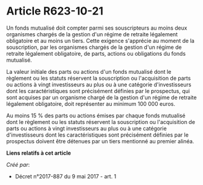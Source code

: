 # Article R623-10-21

Un fonds mutualisé doit compter parmi ses souscripteurs au moins deux organismes chargés de la gestion d'un régime de
retraite légalement obligatoire et au moins un tiers. Cette exigence s'apprécie au moment de la souscription, par les
organismes chargés de la gestion d'un régime de retraite légalement obligatoire, de parts, actions ou obligations du fonds
mutualisé.

La valeur initiale des parts ou actions d'un fonds mutualisé dont le règlement ou les statuts réservent la souscription ou
l'acquisition de parts ou actions à vingt investisseurs au plus ou à une catégorie d'investisseurs dont les caractéristiques
sont précisément définies par le prospectus, qui sont acquises par un organisme chargé de la gestion d'un régime de retraite
légalement obligatoire, doit représenter au minimum 100 000 euros.

Au moins 15 % des parts ou actions émises par chaque fonds mutualisé dont le règlement ou les statuts réservent la
souscription ou l'acquisition de parts ou actions à vingt investisseurs au plus ou à une catégorie d'investisseurs dont les
caractéristiques sont précisément définies par le prospectus doivent être détenues par un tiers mentionné au premier alinéa.

**Liens relatifs à cet article**

_Créé par_:

  - Décret n°2017-887 du 9 mai 2017 - art. 1
